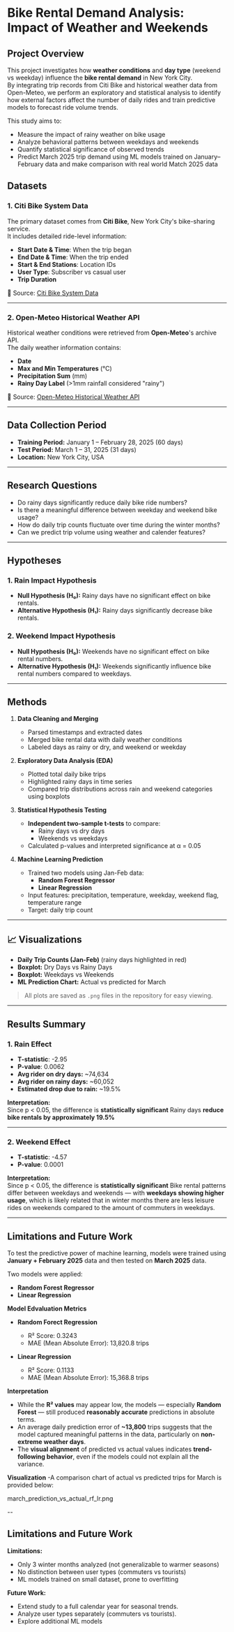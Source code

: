 # Bike Rental Demand Analysis: Impact of Weather and Weekends

## Project Overview

This project investigates how **weather conditions** and **day type** (weekend vs weekday) influence the **bike rental demand** in New York City.  
By integrating trip records from Citi Bike and historical weather data from Open-Meteo, we perform an exploratory and statistical analysis to identify how external factors affect the number of daily rides and train predictive models to forecast ride volume trends.

This study aims to:
- Measure the impact of rainy weather on bike usage
- Analyze behavioral patterns between weekdays and weekends
- Quantify statistical significance of observed trends
- Predict March 2025 trip demand using ML models trained on January–February data and make comparison with real world Match 2025 data

## Datasets

### 1. Citi Bike System Data

The primary dataset comes from **Citi Bike**, New York City's bike-sharing service.  
It includes detailed ride-level information:

- **Start Date & Time**: When the trip began
- **End Date & Time**: When the trip ended
- **Start & End Stations**: Location IDs
- **User Type**: Subscriber vs casual user
- **Trip Duration**

📌 Source: [Citi Bike System Data](https://ride.citibikenyc.com/system-data)

---

### 2. Open-Meteo Historical Weather API

Historical weather conditions were retrieved from **Open-Meteo**'s archive API.  
The daily weather information contains:

- **Date**
- **Max and Min Temperatures** (°C)
- **Precipitation Sum** (mm)
- **Rainy Day Label** (>1mm rainfall considered "rainy")

📌 Source: [Open-Meteo Historical Weather API](https://open-meteo.com/en/docs/historical-weather-api)

---

## Data Collection Period

- **Training Period:** January 1 – February 28, 2025 (60 days)
- **Test Period:** March 1 – 31, 2025 (31 days)
- **Location:** New York City, USA

---

## Research Questions

- Do rainy days significantly reduce daily bike ride numbers?
- Is there a meaningful difference between weekday and weekend bike usage?
- How do daily trip counts fluctuate over time during the winter months?
- Can we predict trip volume using weather and calender features?

---

## Hypotheses

### 1. Rain Impact Hypothesis

- **Null Hypothesis (H₀):** Rainy days have no significant effect on bike rentals.
- **Alternative Hypothesis (H₁):** Rainy days significantly decrease bike rentals.

### 2. Weekend Impact Hypothesis

- **Null Hypothesis (H₀):** Weekends have no significant effect on bike rental numbers.
- **Alternative Hypothesis (H₁):** Weekends significantly influence bike rental numbers compared to weekdays.

---

## Methods

1. **Data Cleaning and Merging**
   - Parsed timestamps and extracted dates
   - Merged bike rental data with daily weather conditions
   - Labeled days as rainy or dry, and weekend or weekday
     

2. **Exploratory Data Analysis (EDA)**
   - Plotted total daily bike trips
   - Highlighted rainy days in time series
   - Compared trip distributions across rain and weekend categories using boxplots

3. **Statistical Hypothesis Testing**
   - **Independent two-sample t-tests** to compare:
     - Rainy days vs dry days
     - Weekends vs weekdays
   - Calculated p-values and interpreted significance at α = 0.05
  
4. **Machine Learning Prediction**
   - Trained two models using Jan-Feb data:
     - **Random Forest Regressor**
     - **Linear Regression**
   - Input features: precipitation, temperature, weekday, weekend flag, temperature range
   - Target: daily trip count  

---

## 📈 Visualizations

- **Daily Trip Counts (Jan-Feb)** (rainy days highlighted in red)
- **Boxplot:** Dry Days vs Rainy Days
- **Boxplot:** Weekdays vs Weekends
- **ML Prediction Chart:** Actual vs predicted for March

> All plots are saved as `.png` files in the repository for easy viewing.

---

## Results Summary

### 1. Rain Effect

- **T-statistic**: -2.95
- **P-value**: 0.0062
- **Avg rider on dry days:** ~74,634
- **Avg rider on rainy days:** ~60,052
- **Estimated drop due to rain:** ~19.5%


**Interpretation:**  
Since p < 0.05, the difference is **statistically significant** 
Rainy days **reduce bike rentals by approximately 19.5%**

---

### 2. Weekend Effect

- **T-statistic**: -4.57
- **P-value**: 0.0001

**Interpretation:**  
Since p < 0.05, the difference is **statistically significant** 
Bike rental patterns differ between weekdays and weekends — with **weekdays showing higher usage**, which is likely related that in winter months there are less leisure rides on weekends compared to the amount of commuters in weekdays.

---

## Limitations and Future Work

To test the predictive power of machine learning, models were trained using **January + February 2025** data and then tested on **March 2025** data.

Two models were applied:
   - **Random Forest Regressor**
   - **Linear Regression**

**Model Edvaluation Metrics**

- **Random Forect Regression**
   - R² Score: 0.3243
   - MAE (Mean Absolute Error): 13,820.8 trips

- **Linear Regression**
   - R² Score: 0.1133
   - MAE (Mean Absolute Error): 15,368.8 trips
   
**Interpretation**
- While the **R² values** may appear low, the models — especially **Random Forest** — still produced **reasonably accurate** predictions in absolute terms.
- An average daily prediction error of **~13,800** trips suggests that the model captured meaningful patterns in the data, particularly on **non-extreme weather days**.
- The **visual alignment** of predicted vs actual values indicates **trend-following behavior**, even if the models could not explain all the variance.

**Visualization**
-A comparison chart of actual vs predicted trips for March is provided below:

march_prediction_vs_actual_rf_lr.png

--

## Limitations and Future Work

**Limitations:**
- Only 3 winter months analyzed (not generalizable to warmer seasons)
- No distinction between user types (commuters vs tourists)
- ML models trained on small dataset, prone to overfitting

**Future Work:**
- Extend study to a full calendar year for seasonal trends.
- Analyze user types separately (commuters vs tourists).
- Explore additional ML models


